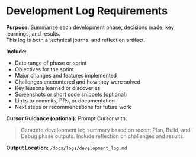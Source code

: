 # Development Log Requirements

**Purpose:** Summarize each development phase, decisions made, key learnings, and results.  
This log is both a technical journal and reflection artifact.

**Include:**
- Date range of phase or sprint
- Objectives for the sprint
- Major changes and features implemented
- Challenges encountered and how they were solved
- Key lessons learned or discoveries
- Screenshots or short code snippets (optional)
- Links to commits, PRs, or documentation
- Next steps or recommendations for future work

**Cursor Guidance (optional):**
Prompt Cursor with:  
> Generate development log summary based on recent Plan, Build, and Debug phase outputs. Include reflection on challenges and results.

**Output Location:** `/docs/logs/development_log.md`